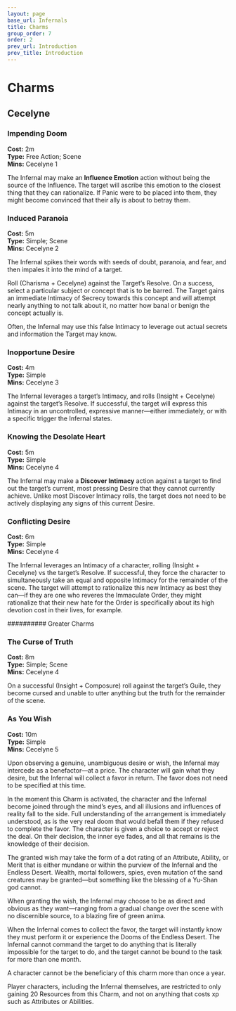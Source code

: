 ```yaml
---
layout: page
base_url: Infernals
title: Charms
group_order: 7
order: 2
prev_url: Introduction
prev_title: Introduction
---
```


Charms
======

Cecelyne
--------

### Impending Doom

**Cost:** 2m  
**Type:** Free Action; Scene  
**Mins:** Cecelyne 1

The Infernal may make an **Influence Emotion** action without being the
source of the Influence. The target will ascribe this emotion to the
closest thing that they can rationalize. If Panic were to be placed into
them, they might become convinced that their ally is about to betray
them.

### Induced Paranoia

**Cost:** 5m  
**Type:** Simple; Scene  
**Mins:** Cecelyne 2

The Infernal spikes their words with seeds of doubt, paranoia, and fear,
and then impales it into the mind of a target.

Roll (Charisma + Cecelyne) against the Target’s Resolve. On a success,
select a particular subject or concept that is to be barred. The Target
gains an immediate Intimacy of Secrecy towards this concept and will
attempt nearly anything to not talk about it, no matter how banal or
benign the concept actually is.

Often, the Infernal may use this false Intimacy to leverage out actual
secrets and information the Target may know.

### Inopportune Desire

**Cost:** 4m  
**Type:** Simple  
**Mins:** Cecelyne 3

The Infernal leverages a target’s Intimacy, and rolls (Insight +
Cecelyne) against the target’s Resolve. If successful, the target will
express this Intimacy in an uncontrolled, expressive manner—either
immediately, or with a specific trigger the Infernal states.

### Knowing the Desolate Heart

**Cost:** 5m  
**Type:** Simple  
**Mins:** Cecelyne 4

The Infernal may make a **Discover Intimacy** action against a target to
find out the target’s current, most pressing Desire that they cannot
currently achieve. Unlike most Discover Intimacy rolls, the target does
not need to be actively displaying any signs of this current Desire.

### Conflicting Desire

**Cost:** 6m  
**Type:** Simple  
**Mins:** Cecelyne 4

The Infernal leverages an Intimacy of a character, rolling (Insight +
Cecelyne) vs the target’s Resolve. If successful, they force the
character to simultaneously take an equal and opposite Intimacy for the
remainder of the scene. The target will attempt to rationalize this new
Intimacy as best they can—if they are one who reveres the Immaculate
Order, they might rationalize that their new hate for the Order is
specifically about its high devotion cost in their lives, for example.

########## Greater Charms

### The Curse of Truth

**Cost:** 8m  
**Type:** Simple; Scene  
**Mins:** Cecelyne 4

On a successful (Insight + Composure) roll against the target’s Guile,
they become cursed and unable to utter anything but the truth for the
remainder of the scene.

### As You Wish

**Cost:** 10m  
**Type:** Simple  
**Mins:** Cecelyne 5

Upon observing a genuine, unambiguous desire or wish, the Infernal may
intercede as a benefactor—at a price. The character will gain what they
desire, but the Infernal will collect a favor in return. The favor does
not need to be specified at this time.

In the moment this Charm is activated, the character and the Infernal
become joined through the mind’s eyes, and all illusions and influences
of reality fall to the side. Full understanding of the arrangement is
immediately understood, as is the very real doom that would befall them
if they refused to complete the favor. The character is given a choice
to accept or reject the deal. On their decision, the inner eye fades,
and all that remains is the knowledge of their decision.

The granted wish may take the form of a dot rating of an Attribute,
Ability, or Merit that is either mundane or within the purview of the
Infernal and the Endless Desert. Wealth, mortal followers, spies, even
mutation of the sand creatures may be granted—but something like the
blessing of a Yu-Shan god cannot.

When granting the wish, the Infernal may choose to be as direct and
obvious as they want—ranging from a gradual change over the scene with
no discernible source, to a blazing fire of green anima.

When the Infernal comes to collect the favor, the target will instantly
know they must perform it or experience the Dooms of the Endless Desert.
The Infernal cannot command the target to do anything that is literally
impossible for the target to do, and the target cannot be bound to the
task for more than one month.

A character cannot be the beneficiary of this charm more than once a
year.

Player characters, including the Infernal themselves, are restricted to
only gaining 20 Resources from this Charm, and not on anything that
costs xp such as Attributes or Abilities.

